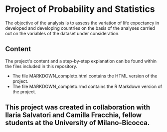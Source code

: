# Project of Probability and Statistics

The objective of the analysis is to assess the variation of life expectancy in developed and developing countries on the basis of the analyses carried out on the variables of the dataset under consideration.

## Content

The project's content and a step-by-step explanation can be found within the files included in this repository.

- The file MARKDOWN_completo.html contains the HTML version of the project.
- The file MARKDOWN_completo.rmd contains the R Markdown version of the project.

## This project was created in collaboration with Ilaria Salvatori and Camilla Fracchia, fellow students at the University of Milano-Bicocca.
